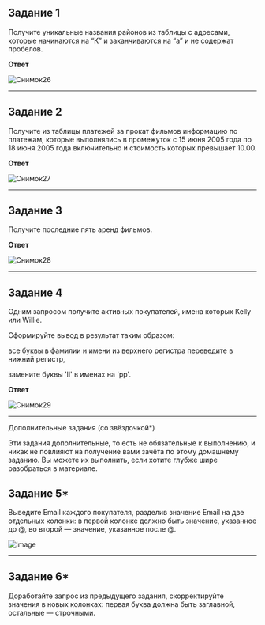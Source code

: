 Задание 1
---

Получите уникальные названия районов из таблицы с адресами, которые начинаются на “K” и заканчиваются на “a” и не содержат пробелов.

**Ответ**

![Снимок26](https://github.com/AlexanderSchelokov/SQL.-Part-1-hw/assets/121572590/2b841be5-b04f-46ab-b8f1-b4ebc7de50da)


***

Задание 2
---
Получите из таблицы платежей за прокат фильмов информацию по платежам, которые выполнялись в промежуток с 15 июня 2005 года по 18 июня 2005 года включительно и стоимость которых превышает 10.00.

**Ответ**

![Снимок27](https://github.com/AlexanderSchelokov/SQL.-Part-1-hw/assets/121572590/7f9ecdf8-e251-4de7-acb3-9a6f8ebdca45)

***

Задание 3
---
Получите последние пять аренд фильмов.

**Ответ**

![Снимок28](https://github.com/AlexanderSchelokov/SQL.-Part-1-hw/assets/121572590/ef1ff18d-c116-4afc-8b6f-c8137449f24f)

***

Задание 4
---
Одним запросом получите активных покупателей, имена которых Kelly или Willie.

Сформируйте вывод в результат таким образом:

все буквы в фамилии и имени из верхнего регистра переведите в нижний регистр,

замените буквы 'll' в именах на 'pp'.

**Ответ**

![Снимок29](https://github.com/AlexanderSchelokov/SQL.-Part-1-hw/assets/121572590/46199955-021f-4fab-ad45-5c5c163f891a)

***

Дополнительные задания (со звёздочкой*)

Эти задания дополнительные, то есть не обязательные к выполнению, и никак не повлияют на получение вами зачёта по этому домашнему заданию. Вы можете их выполнить, если хотите глубже шире разобраться в материале.

Задание 5*
---

Выведите Email каждого покупателя, разделив значение Email на две отдельных колонки: в первой колонке должно быть значение, указанное до @, во второй — значение, указанное после @.

![image](https://github.com/AlexanderSchelokov/SQL.-Part-1-hw/assets/121572590/28df685c-3e22-4096-8ab3-9b0a5b8db3f3)

***

Задание 6*
---
Доработайте запрос из предыдущего задания, скорректируйте значения в новых колонках: первая буква должна быть заглавной, остальные — строчными.




